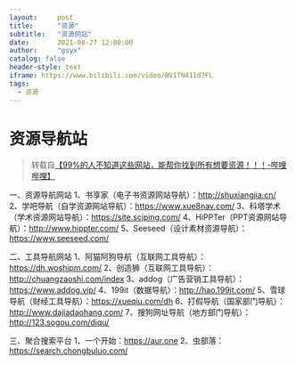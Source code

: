 ```yaml
---
layout:     post
title:      "资源"
subtitle:   "资源网站"
date:       2021-08-27 12:00:00
author:     "gsyx"
catalog: false
header-style: text
iframe: https://www.bilibili.com/video/BV1TN411d7FL
tags:
  - 资源
---
```


# 资源导航站

> 转载自[【99%的人不知道这些网站，能帮你找到所有想要资源！！！-哔哩哔哩】](https://www.bilibili.com/video/BV1TN411d7FL)

一、资源导航网站
1、书享家（电子书资源网站导航）：http://shuxiangjia.cn/
2、学吧导航（自学资源网站导航）：https://www.xue8nav.com/
3、科塔学术（学术资源网站导航）：https://site.sciping.com/
4、HiPPTer（PPT资源网站导航）：http://www.hippter.com/
5、Seeseed（设计素材资源导航）：https://www.seeseed.com/

二、工具导航网站
1、阿猫阿狗导航（互联网工具导航）：https://dh.woshipm.com/
2、创造狮（互联网工具导航）：http://chuangzaoshi.com/index
3、addog（广告营销工具导航）：https://www.addog.vip/
4、199it（数据导航）：http://hao.199it.com/
5、雪球导航（财经工具导航）：https://xueqiu.com/dh
6、打假导航（国家部门导航）：http://www.dajiadaohang.com/
7、搜狗网址导航（地方部门导航）：http://123.sogou.com/diqu/

三、聚合搜索平台
1、一个开始：https://aur.one
2、虫部落：https://search.chongbuluo.com/ ​

